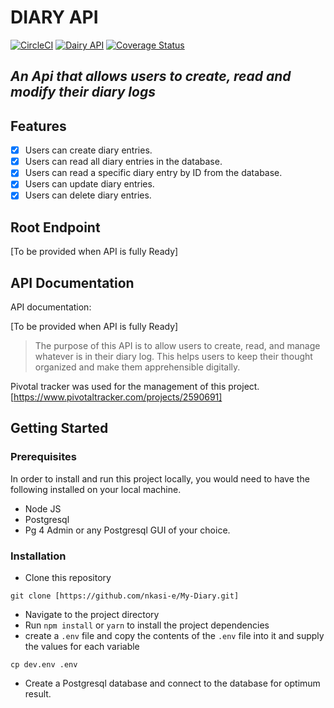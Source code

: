 # DIARY API

[![CircleCI](https://circleci.com/gh/tonyguesswho/Ecommerce-api/tree/develop.svg?style=shield&circle-token=bf272982b7397a8f6498ea69b44c0a5a507528fd)](https://circleci.com/gh/nkasi-e/My-Diary/tree/coverage) [![Dairy API](https://github.com/Nkasi-e/My-Diary/actions/workflows/build.yml/badge.svg)](https://github.com/Nkasi-e/My-Diary/actions/workflows/build.yml) <a href='https://coveralls.io/github/Nkasi-e/My-Diary?branch=coverage'><img src='https://coveralls.io/repos/github/Nkasi-e/My-Diary/badge.svg?branch=coverage' alt='Coverage Status' /></a>

## _An Api that allows users to create, read and modify their diary logs_

## Features

- [x] Users can create diary entries.
- [x] Users can read all diary entries in the database.
- [x] Users can read a specific diary entry by ID from the database.
- [x] Users can update diary entries.
- [x] Users can delete diary entries.

<!-- - Note: The unchecked box means those particular feature are not ready yet but still under production or building.
- More features may still be added to the `Diary API` as an update, until it is fully ready. -->

## Root Endpoint

[To be provided when API is fully Ready]

## API Documentation

API documentation:

[To be provided when API is fully Ready]

> The purpose of this API is to allow users to create, read, and manage whatever is in their diary log. This helps users to keep their thought organized and make them apprehensible digitally.

Pivotal tracker was used for the management of this project.
[https://www.pivotaltracker.com/projects/2590691]

## Getting Started

### Prerequisites

In order to install and run this project locally, you would need to have the following installed on your local machine.

- Node JS
- Postgresql
- Pg 4 Admin or any Postgresql GUI of your choice.

### Installation

- Clone this repository

```
git clone [https://github.com/nkasi-e/My-Diary.git]
```

- Navigate to the project directory
- Run `npm install` or `yarn` to install the project dependencies
- create a `.env` file and copy the contents of the `.env` file into it and supply the values for each variable

```
cp dev.env .env
```

- Create a Postgresql database and connect to the database for optimum result.
